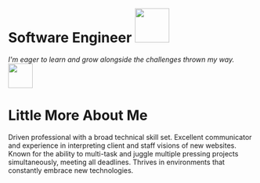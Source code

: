 
<h1> Software Engineer <img src="https://media.giphy.com/media/26Fxy3Iz1ari8oytO/giphy.gif" width="70"></h1>

<p><em>I'm eager to learn and grow alongside the challenges thrown my way.</em><img src="https://media.giphy.com/media/XGma2iRIHTKkwqRkFl/giphy.gif" width="50"></p>

# Little More About Me

<p>Driven professional with a broad technical skill set. Excellent communicator and experience in interpreting client and staff visions of new websites. Known for the ability to multi-task and juggle multiple pressing projects simultaneously, meeting all deadlines. Thrives in environments that constantly embrace new technologies.</p>
